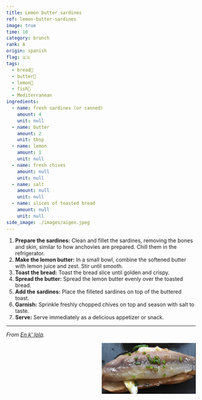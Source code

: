 ```yaml
---
title: Lemon butter sardines
ref: lemon-butter-sardines
image: true
time: 10
category: brunch
rank: A
origin: spanish
flag: 🇪🇸
tags:
  - bread🥖
  - butter🧈
  - lemon🍋
  - fish🦈
  - Mediterranean
ingredients:
  - name: fresh sardines (or canned)
    amount: 4
    unit: null
  - name: butter
    amount: 2
    unit: tbsp
  - name: lemon
    amount: 1
    unit: null
  - name: fresh chives
    amount: null
    unit: null
  - name: salt
    amount: null
    unit: null
  - name: slices of toasted bread
    amount: null
    unit: null
side_image: ./images/aigen.jpeg
---
```


1. **Prepare the sardines:** Clean and fillet the sardines, removing the bones and skin, similar to how anchovies are prepared. Chill them in the refrigerator.
2. **Make the lemon butter:** In a small bowl, combine the softened butter with lemon juice and zest. Stir until smooth.
3. **Toast the bread:** Toast the bread slice until golden and crispy.
4. **Spread the butter:** Spread the lemon butter evenly over the toasted bread.
5. **Add the sardines:** Place the filleted sardines on top of the buttered toast.
6. **Garnish:** Sprinkle freshly chopped chives on top and season with salt to taste.
7. **Serve:** Serve immediately as a delicious appetizer or snack.
---

_From [En k' lola](https://maps.app.goo.gl/cjGVcjpy3enL2CSr9)._

<img src="images/lemon_butter_sardines.png" style="width:250px; float:right;"/>